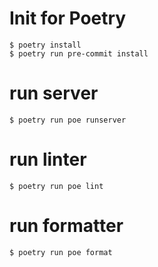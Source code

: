 # Init for Poetry

```
$ poetry install
$ poetry run pre-commit install
```

# run server

```
$ poetry run poe runserver
```

# run linter

```
$ poetry run poe lint
```

# run formatter

```
$ poetry run poe format
```
